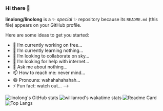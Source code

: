
### Hi there 👋

**linolong/linolong** is a ✨ _special_ ✨ repository because its `README.md` (this file) appears on your GitHub profile.

Here are some ideas to get you started:

- 🔭 I’m currently working on free...
- 🌱 I’m currently learning nothing...
- 👯 I’m looking to collaborate on sky...
- 🤔 I’m looking for help with internet...
- 💬 Ask me about nothing...
- 📫 How to reach me: never mind...
- 😄 Pronouns: wahahahahahah...
- ⚡ Fun fact: watch out...
--> 

 ![linolong's GitHub stats](https://github-readme-stats.vercel.app/api?username=linolong&show_icons=true&theme=radical)
 ![willianrod's wakatime stats](https://github-readme-stats.vercel.app/api/wakatime?linolong&show_icons=true&theme=radical)
 ![Readme Card](https://github-readme-stats.vercel.app/api/pin/?username=linolong&repo=linolong&show_icons=true&theme=radical)
 ![Top Langs](https://github-readme-stats.vercel.app/api/top-langs/?username=linolong&show_icons=true&theme=radical)
